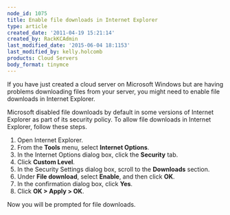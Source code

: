 ```yaml
---
node_id: 1075
title: Enable file downloads in Internet Explorer
type: article
created_date: '2011-04-19 15:21:14'
created_by: RackKCAdmin
last_modified_date: '2015-06-04 18:1153'
last_modified_by: kelly.holcomb
products: Cloud Servers
body_format: tinymce
---
```


If you have just created a cloud server on Microsoft Windows but are
having problems downloading files from your server, you might need to
enable file downloads in Internet Explorer.

Microsoft disabled file downloads by default in some versions of
Internet Explorer as part of its security policy. To allow file
downloads in Internet Explorer, follow these steps.

1.  Open Internet Explorer.
2.  From the **Tools** menu, select **Internet Options**.
3.  In the Internet Options dialog box, click the **Security** tab.
4.  Click **Custom Level**.
5.  In the Security Settings dialog box, scroll to the **Downloads**
    section.
6.  Under **File download**, select **Enable**, and then click **OK**.
7.  In the confirmation dialog box, click **Yes**.
8.  Click **OK \> Apply \> OK**.

Now you will be prompted for file downloads.

